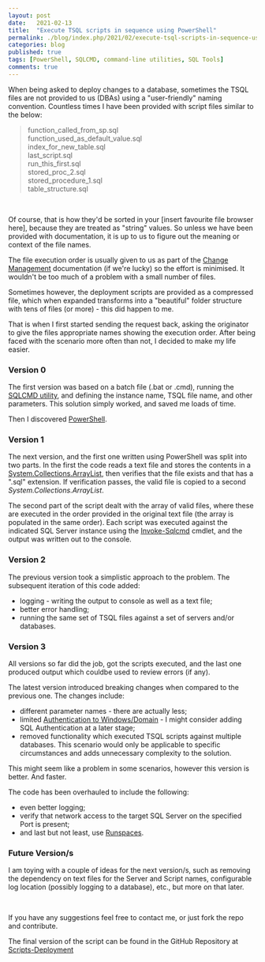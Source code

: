 ```yaml
---
layout: post
date:   2021-02-13
title:  "Execute TSQL scripts in sequence using PowerShell"
permalink: ./blog/index.php/2021/02/execute-tsql-scripts-in-sequence-using-powershell/
categories: blog
published: true
tags: [PowerShell, SQLCMD, command-line utilities, SQL Tools]
comments: true
---
```


When being asked to deploy changes to a database, sometimes the TSQL files are not provided to us (DBAs) using a "user-friendly" naming convention. Countless times I have been provided with script files similar to the below:

> function_called_from_sp.sql  
> function_used_as_default_value.sql  
> index_for_new_table.sql  
> last_script.sql  
> run_this_first.sql  
> stored_proc_2.sql  
> stored_procedure_1.sql  
> table_structure.sql  

&nbsp;

Of course, that is how they'd be sorted in your [insert favourite file browser here], because they are treated as "string" values. So unless we have been provided with documentation, it is up to us to figure out the meaning or context of the file names.

The file execution order is usually given to us as part of the [Change Management](https://en.wikipedia.org/wiki/Change_management_(ITSM)) documentation (if we're lucky) so the effort is minimised. It wouldn't be too much of a problem with a small number of files.

Sometimes however, the deployment scripts are provided as a compressed file, which when expanded transforms into a "beautiful" folder structure with tens of files (or more) - this did happen to me.

That is when I first started sending the request back, asking the originator to give the files appropriate names showing the execution order. After being faced with the scenario more often than not, I decided to make my life easier.

### Version 0

The first version was based on a batch file (.bat or .cmd), running the [SQLCMD utility](https://docs.microsoft.com/en-us/sql/tools/sqlcmd-utility), and defining the instance name, TSQL file name, and other parameters.  This solution simply worked, and saved me loads of time.

Then I discovered [PowerShell](https://docs.microsoft.com/en-us/powershell/scripting/).

### Version 1

The next version, and the first one written using PowerShell was split into two parts. In the first the code reads a text file and stores the contents in a [System.Collections.ArrayList](https://docs.microsoft.com/en-us/dotnet/api/system.collections.arraylist), then verifies that the file exists and that has a ".sql" extension. If verification passes, the valid file is copied to a second *System.Collections.ArrayList*.

The second part of the script dealt with the array of valid files, where these are executed in the order provided in the original text file (the array is populated in the same order). Each script was executed against the indicated SQL Server instance using the [Invoke-Sqlcmd](https://docs.microsoft.com/en-us/powershell/module/sqlserver/invoke-sqlcmd) cmdlet, and the output was written out to the console.

### Version 2

The previous version took a simplistic approach to the problem. The subsequent iteration of this code added:

* logging - writing the output to console as well as a text file;
* better error handling;
* running the same set of TSQL files against a set of servers and/or databases.

### Version 3

All versions so far did the job, got the scripts executed, and the last one produced output which couldbe used to review errors (if any).

The latest version introduced breaking changes when compared to the previous one. The changes include:

* different parameter names - there are actually less;
* limited [Authentication to Windows/Domain](https://docs.microsoft.com/en-us/sql/relational-databases/security/choose-an-authentication-mode) - I might consider adding SQL Authentication at a later stage;
* removed functionality which executed TSQL scripts against multiple databases. This scenario would only be applicable to specific circumstances and adds unnecessary complexity to the solution.

This might seem like a problem in some scenarios, however this version is better. And faster.

The code has been overhauled to include the following:

* even better logging;
* verify that network access to the target SQL Server on the specified Port is present;
* and last but not least, use [Runspaces](https://docs.microsoft.com/en-us/dotnet/api/system.management.automation.runspaces.runspace/).

### Future Version/s

I am toying with a couple of ideas for the next version/s, such as removing the dependency on text files for the Server and Script names, configurable log location (possibly logging to a database), etc., but more on that later.

&nbsp;

If you have any suggestions feel free to contact me, or just fork the repo and contribute.

The final version of the script can be found in the GitHub Repository at [Scripts-Deployment](https://github.com/reubensultana/Scripts-Deployment)
